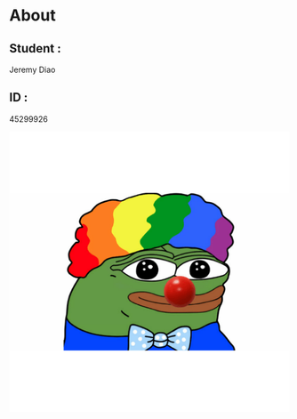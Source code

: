 # About

## Student : 
Jeremy Diao
## ID : 
45299926


![Image of me](images/e7e3db71938121.5bd6dde05287d.png)
